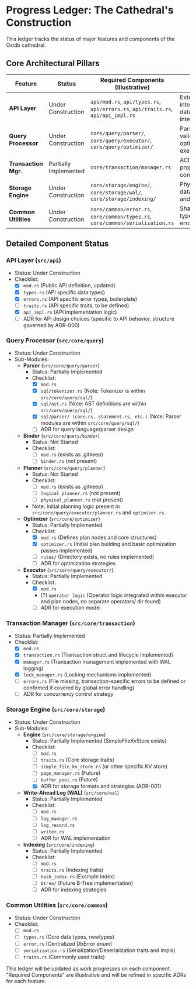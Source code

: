 # Progress Ledger: The Cathedral's Construction

This ledger tracks the status of major features and components of the Oxidb cathedral.

## Core Architectural Pillars

| Feature             | Status        | Required Components (Illustrative) | Notes                                      |
|---------------------|---------------|------------------------------------|--------------------------------------------|
| **API Layer**       | Under Construction | `api/mod.rs`, `api/types.rs`, `api/errors.rs`, `api/traits.rs`, `api/api_impl.rs` | External interface for database interaction. |
| **Query Processor** | Under Construction | `core/query/parser/`, `core/query/executor/`, `core/query/optimizer/` | Parsing, validation, optimization, execution. |
| **Transaction Mgr.**| Partially Implemented | `core/transaction/manager.rs`      | ACID properties, concurrency.              |
| **Storage Engine**  | Under Construction | `core/storage/engine/`, `core/storage/wal/`, `core/storage/indexing/` | Physical data storage and retrieval.       |
| **Common Utilities**| Under Construction | `core/common/error.rs`, `core/common/types.rs`, `core/common/serialization.rs` | Shared types, errors, utils.             |

## Detailed Component Status

### API Layer (`src/api`)
*   Status: Under Construction
*   Checklist:
    *   [x] `mod.rs` (Public API definition, updated)
    *   [x] `types.rs` (API specific data types)
    *   [x] `errors.rs` (API specific error types, boilerplate)
    *   [ ] `traits.rs` (API specific traits, to be defined)
    *   [x] `api_impl.rs` (API implementation logic)
    *   [ ] ADR for API design choices (specific to API behavior, structure governed by ADR-000)

### Query Processor (`src/core/query`)
*   Status: Under Construction
*   Sub-Modules:
    *   **Parser** (`src/core/query/parser`)
        *   Status: Partially Implemented
        *   Checklist:
            *   [x] `mod.rs`
            *   [x] `sql/tokenizer.rs` (Note: Tokenizer is within `src/core/query/sql/`)
            *   [x] `sql/ast.rs` (Note: AST definitions are within `src/core/query/sql/`)
            *   [x] `sql/parser/ (core.rs, statement.rs, etc.)` (Note: Parser modules are within `src/core/query/sql/`)
            *   [ ] ADR for query language/parser design
    *   **Binder** (`src/core/query/binder`)
        *   Status: Not Started
        *   Checklist:
            *   [ ] `mod.rs` (exists as .gitkeep)
            *   [ ] `binder.rs` (not present)
    *   **Planner** (`src/core/query/planner`)
        *   Status: Not Started
        *   Checklist:
            *   [ ] `mod.rs` (exists as .gitkeep)
            *   [ ] `logical_planner.rs` (not present)
            *   [ ] `physical_planner.rs` (not present)
        *   Note: Initial planning logic present in `src/core/query/executor/planner.rs` and `optimizer.rs`.
    *   **Optimizer** (`src/core/optimizer`)
        *   Status: Partially Implemented
        *   Checklist:
            *   [x] `mod.rs` (Defines plan nodes and core structures)
            *   [x] `optimizer.rs` (Initial plan building and basic optimization passes implemented)
            *   [ ] `rules/` (Directory exists, no rules implemented)
            *   [ ] ADR for optimization strategies
    *   **Executor** (`src/core/query/executor/`)
        *   Status: Partially Implemented
        *   Checklist:
            *   [x] `mod.rs`
            *   [?] `operator logic` (Operator logic integrated within executor and plan nodes, no separate operators/ dir found)
            *   [ ] ADR for execution model

### Transaction Manager (`src/core/transaction`)
*   Status: Partially Implemented
*   Checklist:
    *   [x] `mod.rs`
    *   [x] `transaction.rs` (Transaction struct and lifecycle implemented)
    *   [x] `manager.rs` (Transaction management implemented with WAL logging)
    *   [x] `lock_manager.rs` (Locking mechanisms implemented)
    *   [ ] `errors.rs` (File missing, transaction-specific errors to be defined or confirmed if covered by global error handling)
    *   [ ] ADR for concurrency control strategy

### Storage Engine (`src/core/storage`)
*   Status: Under Construction
*   Sub-Modules:
    *   **Engine** (`src/core/storage/engine`)
        *   Status: Partially Implemented (SimpleFileKvStore exists)
        *   Checklist:
            *   [ ] `mod.rs`
            *   [ ] `traits.rs` (Core storage traits)
            *   [ ] `simple_file_kv_store.rs` (or other specific KV store)
            *   [ ] `page_manager.rs` (Future)
            *   [ ] `buffer_pool.rs` (Future)
            *   [x] ADR for storage formats and strategies (ADR-001)
    *   **Write-Ahead Log (WAL)** (`src/core/wal`)
        *   Status: Partially Implemented
        *   Checklist:
            *   [ ] `mod.rs`
            *   [ ] `log_manager.rs`
            *   [ ] `log_record.rs`
            *   [ ] `writer.rs`
            *   [ ] ADR for WAL implementation
    *   **Indexing** (`src/core/indexing`)
        *   Status: Partially Implemented
        *   Checklist:
            *   [ ] `mod.rs`
            *   [ ] `traits.rs` (Indexing traits)
            *   [ ] `hash_index.rs` (Example index)
            *   [ ] `btree/` (Future B-Tree implementation)
            *   [ ] ADR for indexing strategies

### Common Utilities (`src/core/common`)
*   Status: Under Construction
*   Checklist:
    *   [ ] `mod.rs`
    *   [ ] `types.rs` (Core data types, newtypes)
    *   [ ] `error.rs` (Centralized DbError enum)
    *   [ ] `serialization.rs` (Serialization/Deserialization traits and impls)
    *   [ ] `traits.rs` (Commonly used traits)

This ledger will be updated as work progresses on each component. "Required Components" are illustrative and will be refined in specific ADRs for each feature.
